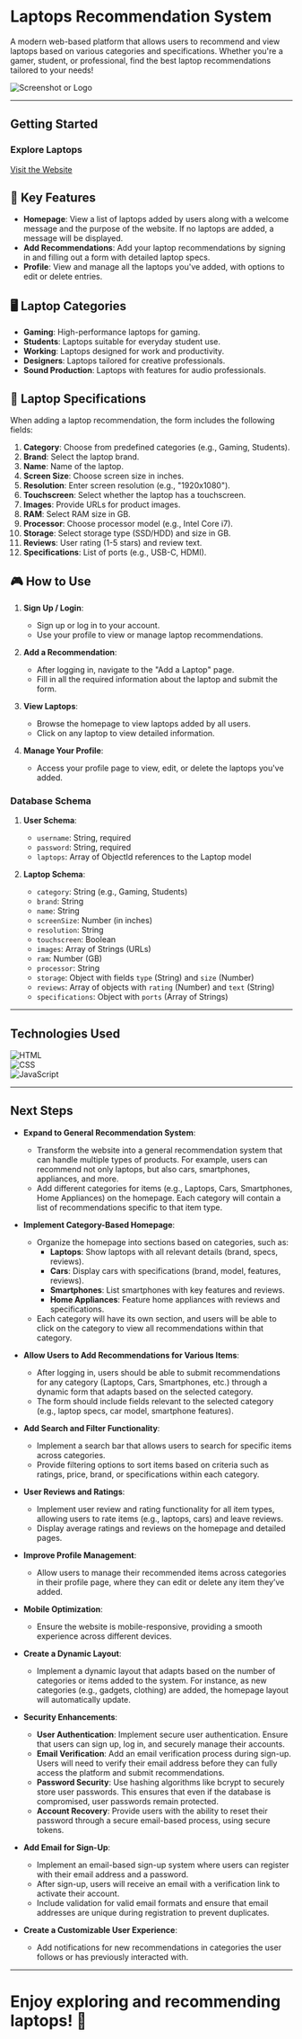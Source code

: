 # Laptops Recommendation System

A modern web-based platform that allows users to recommend and view laptops based on various categories and specifications. Whether you're a gamer, student, or professional, find the best laptop recommendations tailored to your needs!

![Screenshot or Logo](images/laptop.jpg)

----------

## Getting Started

### Explore Laptops

[Visit the Website](https://your-website-link.com)

## 🎯 Key Features

- **Homepage**: View a list of laptops added by users along with a welcome message and the purpose of the website. If no laptops are added, a message will be displayed.
- **Add Recommendations**: Add your laptop recommendations by signing in and filling out a form with detailed laptop specs.
- **Profile**: View and manage all the laptops you've added, with options to edit or delete entries.

## 🖥️ Laptop Categories

- **Gaming**: High-performance laptops for gaming.
- **Students**: Laptops suitable for everyday student use.
- **Working**: Laptops designed for work and productivity.
- **Designers**: Laptops tailored for creative professionals.
- **Sound Production**: Laptops with features for audio professionals.

## 📝 Laptop Specifications

When adding a laptop recommendation, the form includes the following fields:
1. **Category**: Choose from predefined categories (e.g., Gaming, Students).
2. **Brand**: Select the laptop brand.
3. **Name**: Name of the laptop.
4. **Screen Size**: Choose screen size in inches.
5. **Resolution**: Enter screen resolution (e.g., "1920x1080").
6. **Touchscreen**: Select whether the laptop has a touchscreen.
7. **Images**: Provide URLs for product images.
8. **RAM**: Select RAM size in GB.
9. **Processor**: Choose processor model (e.g., Intel Core i7).
10. **Storage**: Select storage type (SSD/HDD) and size in GB.
11. **Reviews**: User rating (1-5 stars) and review text.
12. **Specifications**: List of ports (e.g., USB-C, HDMI).

## 🎮 How to Use

1. **Sign Up / Login**:
   - Sign up or log in to your account.
   - Use your profile to view or manage laptop recommendations.

2. **Add a Recommendation**:
   - After logging in, navigate to the "Add a Laptop" page.
   - Fill in all the required information about the laptop and submit the form.

3. **View Laptops**:
   - Browse the homepage to view laptops added by all users.
   - Click on any laptop to view detailed information.

4. **Manage Your Profile**:
   - Access your profile page to view, edit, or delete the laptops you've added.

### Database Schema

1. **User Schema**:
   - `username`: String, required
   - `password`: String, required
   - `laptops`: Array of ObjectId references to the Laptop model

2. **Laptop Schema**:
   - `category`: String (e.g., Gaming, Students)
   - `brand`: String
   - `name`: String
   - `screenSize`: Number (in inches)
   - `resolution`: String
   - `touchscreen`: Boolean
   - `images`: Array of Strings (URLs)
   - `ram`: Number (GB)
   - `processor`: String
   - `storage`: Object with fields `type` (String) and `size` (Number)
   - `reviews`: Array of objects with `rating` (Number) and `text` (String)
   - `specifications`: Object with `ports` (Array of Strings)

----------

## Technologies Used

![HTML](https://img.shields.io/badge/-HTML-E34F26?logo=html5&logoColor=white&style=flat-square)  
![CSS](https://img.shields.io/badge/-CSS-1572B6?logo=css3&logoColor=white&style=flat-square)  
![JavaScript](https://img.shields.io/badge/-JavaScript-F7DF1E?logo=javascript&logoColor=black&style=flat-square)

----------

## Next Steps
- **Expand to General Recommendation System**: 
  - Transform the website into a general recommendation system that can handle multiple types of products. For example, users can recommend not only laptops, but also cars, smartphones, appliances, and more.
  - Add different categories for items (e.g., Laptops, Cars, Smartphones, Home Appliances) on the homepage. Each category will contain a list of recommendations specific to that item type.

- **Implement Category-Based Homepage**:
  - Organize the homepage into sections based on categories, such as:
    - **Laptops**: Show laptops with all relevant details (brand, specs, reviews).
    - **Cars**: Display cars with specifications (brand, model, features, reviews).
    - **Smartphones**: List smartphones with key features and reviews.
    - **Home Appliances**: Feature home appliances with reviews and specifications.
  - Each category will have its own section, and users will be able to click on the category to view all recommendations within that category.

- **Allow Users to Add Recommendations for Various Items**:
  - After logging in, users should be able to submit recommendations for any category (Laptops, Cars, Smartphones, etc.) through a dynamic form that adapts based on the selected category.
  - The form should include fields relevant to the selected category (e.g., laptop specs, car model, smartphone features).

- **Add Search and Filter Functionality**:
  - Implement a search bar that allows users to search for specific items across categories.
  - Provide filtering options to sort items based on criteria such as ratings, price, brand, or specifications within each category.

- **User Reviews and Ratings**:
  - Implement user review and rating functionality for all item types, allowing users to rate items (e.g., laptops, cars) and leave reviews.
  - Display average ratings and reviews on the homepage and detailed pages.

- **Improve Profile Management**:
  - Allow users to manage their recommended items across categories in their profile page, where they can edit or delete any item they’ve added.
  
- **Mobile Optimization**:
  - Ensure the website is mobile-responsive, providing a smooth experience across different devices.

- **Create a Dynamic Layout**:
  - Implement a dynamic layout that adapts based on the number of categories or items added to the system. For instance, as new categories (e.g., gadgets, clothing) are added, the homepage layout will automatically update.

- **Security Enhancements**:
  - **User Authentication**: Implement secure user authentication. Ensure that users can sign up, log in, and securely manage their accounts.
  - **Email Verification**: Add an email verification process during sign-up. Users will need to verify their email address before they can fully access the platform and submit recommendations.
  - **Password Security**: Use hashing algorithms like bcrypt to securely store user passwords. This ensures that even if the database is compromised, user passwords remain protected.
  - **Account Recovery**: Provide users with the ability to reset their password through a secure email-based process, using secure tokens.

- **Add Email for Sign-Up**:
  - Implement an email-based sign-up system where users can register with their email address and a password.
  - After sign-up, users will receive an email with a verification link to activate their account.
  - Include validation for valid email formats and ensure that email addresses are unique during registration to prevent duplicates.

- **Create a Customizable User Experience**:
  - Add notifications for new recommendations in categories the user follows or has previously interacted with.

----------

# Enjoy exploring and recommending laptops! 🎉

